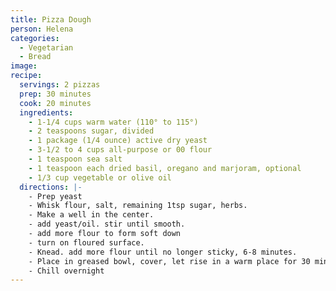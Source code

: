 ```yaml
---
title: Pizza Dough
person: Helena
categories:
  - Vegetarian
  - Bread
image:
recipe:
  servings: 2 pizzas
  prep: 30 minutes
  cook: 20 minutes
  ingredients:
    - 1-1/4 cups warm water (110° to 115°)
    - 2 teaspoons sugar, divided
    - 1 package (1/4 ounce) active dry yeast
    - 3-1/2 to 4 cups all-purpose or 00 flour
    - 1 teaspoon sea salt
    - 1 teaspoon each dried basil, oregano and marjoram, optional
    - 1/3 cup vegetable or olive oil
  directions: |-
    - Prep yeast
    - Whisk flour, salt, remaining 1tsp sugar, herbs.
    - Make a well in the center.
    - add yeast/oil. stir until smooth.
    - add more flour to form soft down
    - turn on floured surface.
    - Knead. add more flour until no longer sticky, 6-8 minutes.
    - Place in greased bowl, cover, let rise in a warm place for 30 minutes.
    - Chill overnight
---
```


